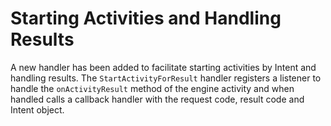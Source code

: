 # Starting Activities and Handling Results

A new handler has been added to facilitate starting activities by Intent and
handling results. The `StartActivityForResult` handler registers a listener to
handle the `onActivityResult` method of the engine activity and when handled
calls a callback handler with the request code, result code and Intent object.